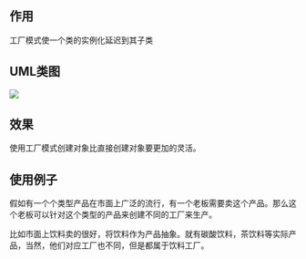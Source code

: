 ## 作用

工厂模式使一个类的实例化延迟到其子类

## UML类图

![](https://note.youdao.com/yws/api/personal/file/3C192DD73D8640C0AEA1D03E9511E60C?method=download&shareKey=cdd1e58fabcf37025f6d7a29e965aacd)

## 效果

使用工厂模式创建对象比直接创建对象要更加的灵活。

## 使用例子

假如有一个个类型产品在市面上广泛的流行，有一个老板需要卖这个产品。那么这个老板可以针对这个类型的产品来创建不同的工厂来生产。

比如市面上饮料卖的很好，将饮料作为产品抽象。就有碳酸饮料，茶饮料等实际产品，当然，他们对应工厂也不同，但是都属于饮料工厂。